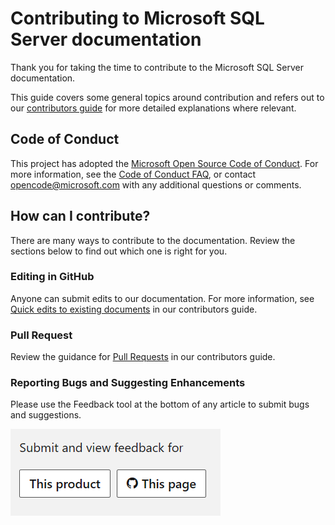 # Contributing to Microsoft SQL Server documentation

Thank you for taking the time to contribute to the Microsoft SQL Server documentation.

This guide covers some general topics around contribution and refers out to our [contributors guide](https://learn.microsoft.com/contribute) for more detailed explanations where relevant.

## Code of Conduct

This project has adopted the [Microsoft Open Source Code of Conduct](https://opensource.microsoft.com/codeofconduct/).
For more information, see the [Code of Conduct FAQ](https://opensource.microsoft.com/codeofconduct/faq/), or contact [opencode@microsoft.com](mailto:opencode@microsoft.com) with any additional questions or comments.

## How can I contribute?

There are many ways to contribute to the documentation. Review the sections below to find out which one is right for you.

### Editing in GitHub

Anyone can submit edits to our documentation. For more information, see [Quick edits to existing documents](https://learn.microsoft.com/contribute/#quick-edits-to-existing-documents) in our contributors guide.

### Pull Request

Review the guidance for [Pull Requests](https://learn.microsoft.com/contribute/how-to-write-workflows-major#pull-request-processing) in our contributors guide.

### Reporting Bugs and Suggesting Enhancements

Please use the Feedback tool at the bottom of any article to submit bugs and suggestions.

![Feedback Tool](media/feedback-tool.png)
